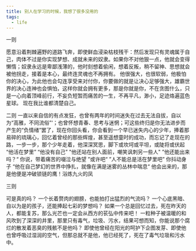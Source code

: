 ```yaml
---
title: 别人在学习的时候，我想了很多没用的
tags:
  - life
---
```



一则

愿意沿着荆棘遍野的道路飞奔，即使鲜血浸染枯枝残干：然后发现只有灵魂属于自己，肉体不过是你实现梦想、成就未来的奴隶。如果你不对他狠一点，他就会变得懒惰；奴隶永远是卑鄙浅薄的，他时刻想着偷闲，想着反叛，稍不留神、思想就会被他拐走，接着是本心，最终连灵魂也不再拥有。
他很强大，也很软弱，他极怕你的决心，为此他也会勾连享受来对付你，你要做的就是让决心足够强大，雄霸世界的决心连神也会惧怕，这样你就会拥有更多，那是你就是你，不在贪图什么，只是一心向着顶峰前行，不妄负短暂而痛苦的一生，不再平凡，渺小，足迹烙遍蓝色星球。
现在我比谁都清楚自己。


二则
一直以来自信的有点发狂，也曾有两年的时间迷失在过去无法自拔，自以为“高雅，不同流俗”‘；也曾怀想青春、思考与迷惘；可这些终归是你无法进步而产生的“负情绪”罢了，现在你回头看，你会看到一个早已迷失内心的少年，捧着那易碎的琉璃心，回忆着曾经的那些辉煌，甚至遥想童时的成功，而忘记了走现在的路，一步一步，那个少年走着，他深深冥思，脚下或坎坷或平坦，或陡将或伏起
“他活在梦里”
“他没有自己”
"他还站在别人面前，嘲笑讽刺另一些人"
”他还能出来吗？“
你说，带着痛苦的啜泣与绝望
”或许吧“
”人不能总是活在梦里吧”
你抖动身子
“他在自己梦幻的世界中挣扎，就像在满是迷雾的丛林中喘息“
他会出来的，那是他便是冲破锁链的鹰！浴炼九火的凤





三则 

可是真的吗？
一个长着赘肉的翅膀，也能拍打出猛烈的气流吗？
一个心底黑暗、自以为是的孩子，还能捧起七彩的梦想吗？
如果一个总是回忆过去，死在昨天的人，都能复苏，那么光芒也一定会从西方的苌弘中传来吧！
一粒种子被温暖的和风吹到了深深的井里，那里只有毒气，垃圾、污水，结果可想而知，你能说那个腐烂的散发着恶臭的残骸不是他吗？
即使他曾经在阳光的呵护下企图发芽、即使他也曾呼吸过湿润的空气，但那总就不是他，他已经死了，死在了毒气垃圾和污水中。